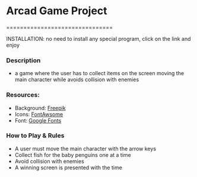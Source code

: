 # Arcad Game Project
===============================

INSTALLATION:
no need to install any special program, click on the link and enjoy

### Description  
* a game where the user has to collect items on the screen moving the main character while avoids collision with enemies

### Resources:
* Background: [Freepik](https://www.freepik.com/free-vector/modern-abstract-colorful-background_930249.htm#term=mosaic&page=1&position=27)
* Icons: [FontAwsome](https://fontawesome.com/v4.7.0/icons/)
* Font: [Google Fonts](https://fonts.google.com/specimen/Mina)

### How to Play & Rules
* A user must move the main character with the arrow keys
* Collect fish for the baby penguins one at a time
* Avoid collision with enemies
* A winning screen is presented with the time


